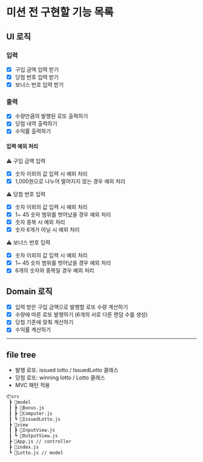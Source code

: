 # 미션 전 구현할 기능 목록

## UI 로직

### 입력

- [x] 구입 금액 입력 받기
- [x] 당첨 번호 입력 받기
- [x] 보너스 번호 입력 받기

### 출력

- [x] 수량만큼의 발행된 로또 출력하기
- [x] 당첨 내역 출력하기
- [x] 수익률 출력하기

#### 입력 예외 처리

⚠ 구입 금액 입력

- [x] 숫자 이외의 값 입력 시 예외 처리
- [x] 1,000원으로 나누어 떨어지지 않는 경우 예외 처리

⚠ 당첨 번호 입력

- [x] 숫자 이외의 값 입력 시 예외 처리
- [x] 1~ 45 숫자 범위를 벗어났을 경우 예외 처리
- [x] 숫자 중복 시 예외 처리
- [x] 숫자 6개가 아닐 시 예외 처리

⚠ 보너스 번호 입력

- [x] 숫자 이외의 값 입력 시 예외 처리
- [x] 1~ 45 숫자 범위를 벗어났을 경우 예외 처리
- [x] 6개의 숫자와 중복일 경우 예외 처리

## Domain 로직

- [x] 입력 받은 구입 금액으로 발행할 로또 수량 계산하기
- [x] 수량에 따른 로또 발행하기 (6개의 서로 다른 랜덤 수를 생성)
- [x] 당첨 기준에 맞춰 계산하기
- [x] 수익률 계산하기

---

## file tree

- 발행 로또: issued lotto / IssuedLotto 클래스
- 당첨 로또: winning lotto / Lotto 클래스
- MVC 패턴 적용

```bash
📦src
 ┣ 📂model
 ┃ ┣ 📜Bonus.js
 ┃ ┣ 📜Computer.js
 ┃ ┗ 📜IssuedLotto.js
 ┣ 📂view
 ┃ ┣ 📜InputView.js
 ┃ ┗ 📜OutputView.js
 ┣ 📜App.js // controller
 ┣ 📜index.js
 ┗ 📜Lotto.js // model
```
